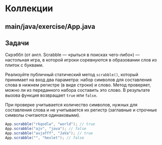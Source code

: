 # Коллекции

## main/java/exercise/App.java

## Задачи

Скрэббл (от англ. Scrabble — «рыться в поисках чего-либо») — настольная игра, в которой игроки соревнуются в образовании слов из плиток с буквами.

Реализуйте публичный статический метод `scrabble()`, который принимает на вход два параметра: набор символов для составления слова в нижнем регистре (в виде строки) и слово. Метод проверяет, можно ли из переданного набора составить это слово. В результате вызова функция возвращает `true` или `false`.

При проверке учитывается количество символов, нужных для составления слова и не учитывается их регистр (заглавные и строчные символы считаются одинаковыми).

``` java
App.scrabble("rkqodlw", "world"); // true
App.scrabble("ajv", "java"); // false
App.scrabble("avjafff", "JaVa"); // true
App.scrabble("", "hexlet"); // false
```
